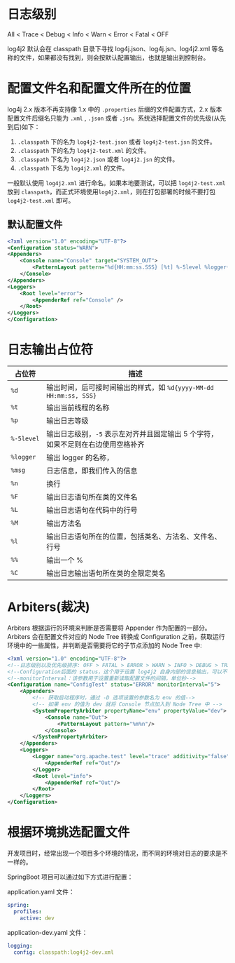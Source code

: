 # 日志级别

All < Trace < Debug < Info < Warn < Error < Fatal < OFF

log4j2 默认会在 classpath 目录下寻找 log4j.json、log4j.jsn、log4j2.xml 等名称的文件，如果都没有找到，则会按默认配置输出，也就是输出到控制台。

# 配置文件名和配置文件所在的位置

log4j 2.x 版本不再支持像 1.x 中的 `.properties` 后缀的文件配置方式，2.x 版本配置文件后缀名只能为 `.xml` , `.json` 或者 `.jsn`。系统选择配置文件的优先级(从先到后)如下：

1. `.classpath` 下的名为 `log4j2-test.json` 或者 `log4j2-test.jsn` 的文件。
2.  `.classpath` 下的名为 `log4j2-test.xml` 的文件。
3.  `.classpath` 下名为 `log4j2.json` 或者 `log4j2.jsn` 的文件。
4. `.classpath` 下名为 `log4j2.xml` 的文件。

一般默认使用 `log4j2.xml` 进行命名。如果本地要测试，可以把 `log4j2-test.xml` 放到 `classpath`，而正式环境使用`log4j2.xml`，则在打包部署的时候不要打包 `log4j2-test.xml` 即可。

## 默认配置文件

```xml
<?xml version="1.0" encoding="UTF-8"?>
<Configuration status="WARN">
<Appenders>
    <Console name="Console" target="SYSTEM_OUT">
        <PatternLayout pattern="%d{HH:mm:ss.SSS} [%t] %-5level %logger{36} - %msg%n" />
    </Console>
</Appenders>
<Loggers>
    <Root level="error">
        <AppenderRef ref="Console" />
    </Root>
</Loggers>
</Configuration>
```

# 日志输出占位符

| 占位符     | 描述                                                                             |
| ---------- | -------------------------------------------------------------------------------- |
| `%d`       | 输出时间，后可接时间输出的样式，如 `%d{yyyy-MM-dd HH:mm:ss, SSS}`                |
| `%t`       | 输出当前线程的名称                                                               |
| `%p`       | 输出日志等级                                                                     |
| `%-5level` | 输出日志级别，`-5` 表示左对齐并且固定输出 5 个字符，如果不足则在右边使用空格补齐 |
| `%logger`  | 输出 logger 的名称，                                                             |
| `%msg`     | 日志信息，即我们传入的信息                                                       |
| `%n`       | 换行                                                                             |
| `%F`       | 输出日志语句所在类的文件名                                                       |
| `%L`       | 输出日志语句在代码中的行号                                                       |
| `%M`       | 输出方法名                                                                       |
| `%l`       | 输出日志语句所在的位置，包括类名、方法名、文件名、行号                           |
| `%%`       | 输出一个 %                                                                       |
| `%C`       | 输出日志输出语句所在类的全限定类名                                                                   | 

# Arbiters(裁决)

Arbiters 根据运行的环境来判断是否需要将 Appender 作为配置的一部分。Arbiters 会在配置文件对应的 Node Tree 转换成 Configuration 之前，获取运行环境中的一些属性，并判断是否需要将它的子节点添加的 Node Tree 中:

```xml
<?xml version="1.0" encoding="UTF-8"?>
<!--日志级别以及优先级排序: OFF > FATAL > ERROR > WARN > INFO > DEBUG > TRACE > ALL -->
<!--Configuration后面的 status，这个用于设置 log4j2 自身内部的信息输出，可以不设置，当设置成trace时，你会看到log4j2内部各种详细输出-->
<!--monitorInterval：该参数用于设置重新读取配置文件的间隔，单位秒-->
<Configuration name="ConfigTest" status="ERROR" monitorInterval="5">
    <Appenders>
	    <!-- 获取启动程序时，通过 -D 选项设置的参数名为 env 的值-->
		<!-- 如果 env 的值为 dev 就将 Console 节点加入到 Node Tree 中 -->
        <SystemPropertyArbiter propertyName="env" propertyValue="dev">
            <Console name="Out">
                <PatternLayout pattern="%m%n"/>
            </Console>
        </SystemPropertyArbiter>
    </Appenders>
    <Loggers>
        <Logger name="org.apache.test" level="trace" additivity="false">
            <AppenderRef ref="Out"/>
        </Logger>
        <Root level="info">
            <AppenderRef ref="Out"/>
        </Root>
    </Loggers>
</Configuration>
```

# 根据环境挑选配置文件

开发项目时，经常出现一个项目多个环境的情况，而不同的环境对日志的要求是不一样的。

SpringBoot 项目可以通过如下方式进行配置：

application.yaml 文件：

```yaml
spring:
  profiles:
    active: dev
```

application-dev.yaml 文件：

```yaml
logging:  
  config: classpath:log4j2-dev.xml
```